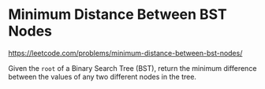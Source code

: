 # Minimum Distance Between BST Nodes

https://leetcode.com/problems/minimum-distance-between-bst-nodes/

Given the `root` of a Binary Search Tree (BST), return the minimum difference between the values of any two different nodes in the tree.
